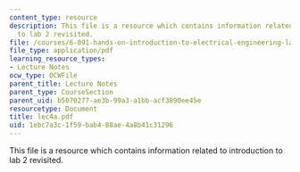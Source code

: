 ```yaml
---
content_type: resource
description: This file is a resource which contains information related to introduction
  to lab 2 revisited.
file: /courses/6-091-hands-on-introduction-to-electrical-engineering-lab-skills-january-iap-2008/1ebc7a3c1f59bab488ae4a8b41c31296_lec4a.pdf
file_type: application/pdf
learning_resource_types:
- Lecture Notes
ocw_type: OCWFile
parent_title: Lecture Notes
parent_type: CourseSection
parent_uid: b5070277-ae3b-99a3-a1bb-acf3890ee45e
resourcetype: Document
title: lec4a.pdf
uid: 1ebc7a3c-1f59-bab4-88ae-4a8b41c31296
---
```

This file is a resource which contains information related to introduction to lab 2 revisited.

